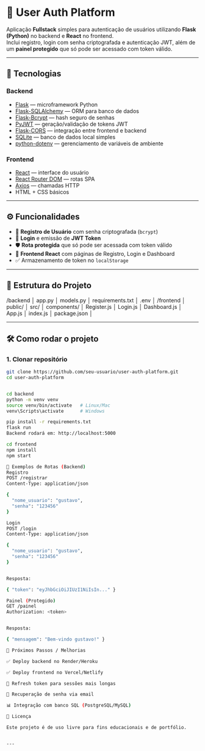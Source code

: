 # 🔐 User Auth Platform

Aplicação **Fullstack** simples para autenticação de usuários utilizando **Flask (Python)** no backend e **React** no frontend.  
Inclui registro, login com senha criptografada e autenticação JWT, além de um **painel protegido** que só pode ser acessado com token válido.

---

## 🚀 Tecnologias

### Backend
- [Flask](https://flask.palletsprojects.com/) — microframework Python
- [Flask-SQLAlchemy](https://flask-sqlalchemy.palletsprojects.com/) — ORM para banco de dados
- [Flask-Bcrypt](https://flask-bcrypt.readthedocs.io/) — hash seguro de senhas
- [PyJWT](https://pyjwt.readthedocs.io/) — geração/validação de tokens JWT
- [Flask-CORS](https://flask-cors.readthedocs.io/) — integração entre frontend e backend
- [SQLite](https://www.sqlite.org/) — banco de dados local simples
- [python-dotenv](https://pypi.org/project/python-dotenv/) — gerenciamento de variáveis de ambiente

### Frontend
- [React](https://reactjs.org/) — interface do usuário
- [React Router DOM](https://reactrouter.com/) — rotas SPA
- [Axios](https://axios-http.com/) — chamadas HTTP
- HTML + CSS básicos

---

## ⚙️ Funcionalidades

- 📌 **Registro de Usuário** com senha criptografada (`bcrypt`)  
- 🔑 **Login** e emissão de **JWT Token**  
- 🛡 **Rota protegida** que só pode ser acessada com token válido  
- 🎨 **Frontend React** com páginas de Registro, Login e Dashboard  
- ✅ Armazenamento de token no `localStorage`  

---

## 📂 Estrutura do Projeto

/backend
│ app.py
│ models.py
│ requirements.txt
│ .env
│
/frontend
│ public/
│ src/
│ components/
│ Register.js
│ Login.js
│ Dashboard.js
│ App.js
│ index.js
│ package.json
│


---

## 🛠 Como rodar o projeto

### 1. Clonar repositório
```bash
git clone https://github.com/seu-usuario/user-auth-platform.git
cd user-auth-platform


cd backend
python -m venv venv
source venv/bin/activate   # Linux/Mac
venv\Scripts\activate      # Windows

pip install -r requirements.txt
flask run
Backend rodará em: http://localhost:5000

cd frontend
npm install
npm start

🔑 Exemplos de Rotas (Backend)
Registro
POST /registrar
Content-Type: application/json

{
  "nome_usuario": "gustavo",
  "senha": "123456"
}

Login
POST /login
Content-Type: application/json

{
  "nome_usuario": "gustavo",
  "senha": "123456"
}


Resposta:

{ "token": "eyJhbGciOiJIUzI1NiIsIn..." }

Painel (Protegido)
GET /painel
Authorization: <token>


Resposta:

{ "mensagem": "Bem-vindo gustavo!" }

🎯 Próximos Passos / Melhorias

✅ Deploy backend no Render/Heroku

✅ Deploy frontend no Vercel/Netlify

🔄 Refresh token para sessões mais longas

👤 Recuperação de senha via email

📊 Integração com banco SQL (PostgreSQL/MySQL)

📝 Licença

Este projeto é de uso livre para fins educacionais e de portfólio.


---
